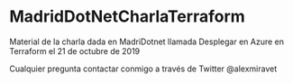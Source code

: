# MadridDotNetCharlaTerraform
Material de la charla dada en MadriDotnet llamada Desplegar en Azure en Terraform el 21 de octubre de 2019


Cualquier pregunta contactar conmigo a través de Twitter @alexmiravet
